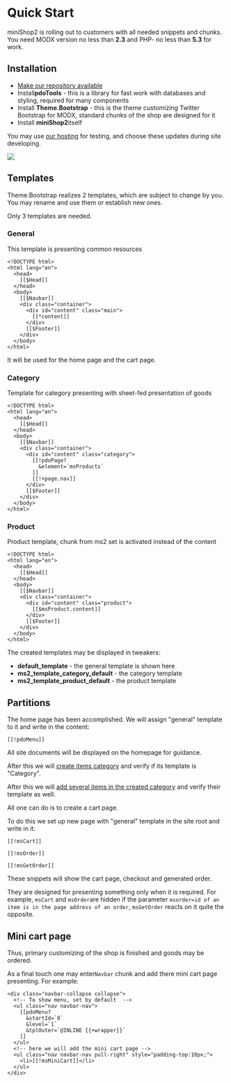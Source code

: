 # Quick Start

miniShop2 is rolling out to customers with all needed snippets and chunks.
You need MODX version no less than **2.3** and PHP- no less than **5.3** for work.

## Installation

- [Make our repository available][1]
- Install**pdoTools** - this is a library for fast work with databases and styling, required for many components
- Install **Theme.Bootstrap** - this is the theme customizing Twitter Bootstrap for MODX, standard chunks of the shop are designed for it
- Install **miniShop2**itself

You may use [our hosting][1] for testing, and choose these updates during site developing.

[![](https://file.modx.pro/files/d/a/0/da07c498260916d63690e7796152ea34s.jpg)](https://file.modx.pro/files/d/a/0/da07c498260916d63690e7796152ea34.png)

## Templates

Theme.Bootstrap realizes 2 templates, which are subject to change by you.
You may rename and use them or establish new ones.

Only 3 templates are needed.

### General

This template is presenting common resources

```modx
<!DOCTYPE html>
<html lang="en">
  <head>
    [[$Head]]
  </head>
  <body>
    [[$Navbar]]
    <div class="container">
      <div id="content" class="main">
        [[*content]]
      </div>
      [[$Footer]]
    </div>
  </body>
</html>
```

It will be used for the home page and the cart page.

### Category

Template for category presenting with sheet-fed presentation of goods

```modx
<!DOCTYPE html>
<html lang="en">
  <head>
    [[$Head]]
  </head>
  <body>
    [[$Navbar]]
    <div class="container">
      <div id="content" class="category">
        [[!pdoPage?
          &element=`msProducts`
        ]]
        [[!+page.nav]]
      </div>
      [[$Footer]]
    </div>
  </body>
</html>
```

### Product

Product template, chunk from ms2 set is activated instead of the content

```modx
<!DOCTYPE html>
<html lang="en">
  <head>
    [[$Head]]
  </head>
  <body>
    [[$Navbar]]
    <div class="container">
      <div id="content" class="product">
        [[$msProduct.content]]
      </div>
      [[$Footer]]
    </div>
  </body>
</html>
```

The created templates may be displayed in tweakers:

- **default_template** - the general template is shown here
- **ms2_template_category_default** - the category template
- **ms2_template_product_default** - the product template

## Partitions

The home page has been accomplished. We will assign "general" template to it and write in the content:

```modx
[[!pdoMenu]]
```

All site documents will be displayed on the homepage for guidance.

After this we will [create items category][3] and verify if its template is "Category".

After this we will [add several items in the created category][4] and verify their template as well.

All one can do is to create a cart page.

To do this we set up new page with "general" template in the site root and write in it:

```modx
[[!msCart]]

[[!msOrder]]

[[!msGetOrder]]
```

These snippets will show the cart page, checkout and generated order.

They are designed for presenting something only when it is required.
For example, `msCart` and `msOrder`are hidden if the parameter `msorder=id of an item is in the page address of an order`,
`msGetOrder` reacts on it quite the opposite.

## Mini cart page

Thus, primary customizing of the shop is finished and goods may be ordered.

As a final touch one may enter`Navbar` chunk and add there mini cart page presenting. For example:

```modx
<div class="navbar-collapse collapse">
  <!-- To show menu, set by default  -->
  <ul class="nav navbar-nav">
    [[pdoMenu?
      &startId=`0`
      &level=`1`
      &tplOuter=`@INLINE {{+wrapper}}`
    ]]
  </ul>
  <!-- here we will add the mini cart page -->
  <ul class="nav navbar-nav pull-right" style="padding-top:10px;">
    <li>[[!msMiniCart]]</li>
  </ul>
</div>
```

[1]: https://modhost.pro
[3]: /en/components/minishop2/interface/category
[4]: /en/components/minishop2/interface/product
